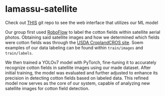 # lamassu-satellite

Check out [THIS](https://github.com/Archan6el/lamassu-website) git repo to see the web interface that utilizes our ML model

Our group first used [RoboFlow](https://roboflow.com/) to label the cotton fields within satellite aerial photos. Obtaining said satellite images and how we determined which fields were cotton fields was through the [USDA CroplandCROS site](https://croplandcros.scinet.usda.gov/). Soem examples of our data labeling can be found within `train/images` and `train/labels`. 

We then trained a YOLOv7 model with PyTorch, fine-tuning it to accurately recognize cotton fields in satellite images using our made dataset. After initial training, the model was evaluated and further adjusted to enhance its precision in detecting cotton fields based on labeled data. This refined model now serves as the core of our system, capable of analyzing new satellite images for cotton field detection.
